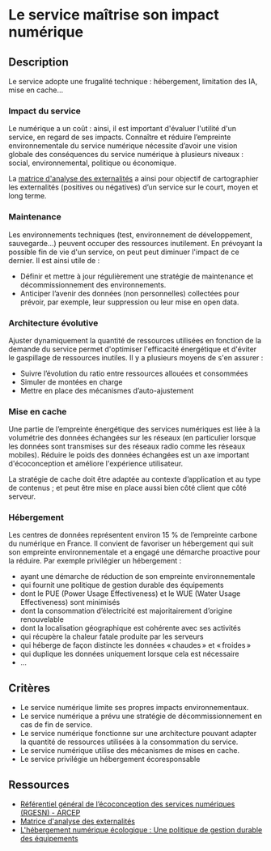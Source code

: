 # Le service maîtrise son impact numérique

## Description

Le service adopte une frugalité technique : hébergement, limitation des IA, mise en cache...

### Impact du service

Le numérique a un coût : ainsi, il est important d'évaluer l'utilité d'un service, en regard de ses impacts. Connaître et réduire l’empreinte environnementale du service numérique nécessite d’avoir une vision globale des conséquences du service numérique à plusieurs niveaux : social, environnemental, politique ou économique.

La [matrice d'analyse des externalités](https://designersethiques.org/fr/thematiques/design-systemique/matrice-analyse-externalites) a ainsi pour objectif de cartographier les externalités (positives ou négatives) d’un service sur le court, moyen et long terme.

### Maintenance

Les environnements techniques (test, environnement de développement, sauvegarde...) peuvent occuper des ressources inutilement. En prévoyant la possible fin de vie d'un service, on peut peut diminuer l'impact de ce dernier. Il est ainsi utile de :
- Définir et mettre à jour régulièrement une stratégie de maintenance et décommissionnement des environnements.
- Anticiper l’avenir des données (non personnelles) collectées pour prévoir, par exemple, leur suppression ou leur mise en open data.

### Architecture évolutive

Ajuster dynamiquement la quantité de ressources utilisées en fonction de la demande du service permet d'optimiser l'efficacité énergétique et d'éviter le gaspillage de ressources inutiles. Il y a plusieurs moyens de s'en assurer :
- Suivre l’évolution du ratio entre ressources allouées et consommées
- Simuler de montées en charge
- Mettre en place des mécanismes d’auto-ajustement

### Mise en cache

Une partie de l’empreinte énergétique des services numériques est liée à la volumétrie des données échangées sur les réseaux (en particulier lorsque les données sont transmises sur des réseaux radio comme les réseaux mobiles). Réduire le poids des données échangées est un axe important d'écoconception et améliore l'expérience utilisateur.

La stratégie de cache doit être adaptée au contexte d’application et au type de contenus ; et peut être mise en place aussi bien côté client que côté serveur.

### Hébergement

Les centres de données représentent environ 15 % de l’empreinte carbone du numérique en France. Il convient de favoriser un hébergement qui suit son empreinte environnementale et a engagé une démarche proactive pour la réduire. Par exemple privilégier un hébergement :
- ayant une démarche de réduction de son empreinte environnementale
- qui fournit une politique de gestion durable des équipements
- dont le PUE (Power Usage Effectiveness) et le WUE (Water Usage Effectiveness) sont minimisés
- dont la consommation d’électricité est majoritairement d’origine renouvelable
- dont la localisation géographique est cohérente avec ses activités
- qui récupère la chaleur fatale produite par les serveurs
- qui héberge de façon distincte les données « chaudes » et « froides »
- qui duplique les données uniquement lorsque cela est nécessaire
- ...

## Critères

- Le service numérique limite ses propres impacts environnementaux.
- Le service numérique a prévu une stratégie de décommissionnement en cas de fin de service.
- Le service numérique fonctionne sur une architecture pouvant adapter la quantité de ressources utilisées à la consommation du service.
- Le service numérique utilise des mécanismes de mises en cache.
- Le service privilégie un hébergement écoresponsable

## Ressources

- [Référentiel général de l’écoconception des services numériques (RGESN) - ARCEP](https://www.arcep.fr/mes-demarches-et-services/entreprises/fiches-pratiques/referentiel-general-ecoconception-services-numeriques.html)
- [Matrice d'analyse des externalités](https://designersethiques.org/fr/thematiques/design-systemique/matrice-analyse-externalites)
- [L'hébergement numérique écologique : Une politique de gestion durable des équipements](https://blog.octo.com/l%27hebergement-numerique-ecologique--une-politique-de-gestion-durable-des-equipements)
